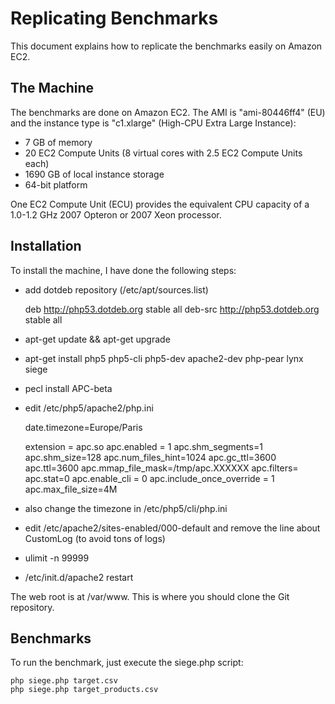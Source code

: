 Replicating Benchmarks
======================

This document explains how to replicate the benchmarks easily on Amazon EC2.

The Machine
-----------

The benchmarks are done on Amazon EC2. The AMI is "ami-80446ff4" (EU) and the
instance type is "c1.xlarge" (High-CPU Extra Large Instance):

 * 7 GB of memory
 * 20 EC2 Compute Units (8 virtual cores with 2.5 EC2 Compute Units each)
 * 1690 GB of local instance storage
 * 64-bit platform

One EC2 Compute Unit (ECU) provides the equivalent CPU capacity of a 1.0-1.2
GHz 2007 Opteron or 2007 Xeon processor.

Installation
------------

To install the machine, I have done the following steps:

  * add dotdeb repository (/etc/apt/sources.list)

      deb http://php53.dotdeb.org stable all
      deb-src http://php53.dotdeb.org stable all

  * apt-get update && apt-get upgrade

  * apt-get install php5 php5-cli php5-dev apache2-dev php-pear lynx siege

  * pecl install APC-beta

  * edit /etc/php5/apache2/php.ini

      date.timezone=Europe/Paris

      extension = apc.so
      apc.enabled = 1
      apc.shm_segments=1
      apc.shm_size=128
      apc.num_files_hint=1024
      apc.gc_ttl=3600
      apc.ttl=3600
      apc.mmap_file_mask=/tmp/apc.XXXXXX
      apc.filters=
      apc.stat=0
      apc.enable_cli = 0
      apc.include_once_override = 1
      apc.max_file_size=4M

  * also change the timezone in /etc/php5/cli/php.ini

  * edit /etc/apache2/sites-enabled/000-default
    and remove the line about CustomLog (to avoid tons of logs)

  * ulimit -n 99999

  * /etc/init.d/apache2 restart

The web root is at /var/www. This is where you should clone the Git
repository.

Benchmarks
----------

To run the benchmark, just execute the siege.php script:

    php siege.php target.csv
    php siege.php target_products.csv
